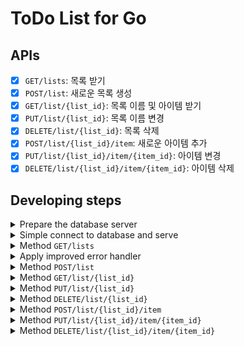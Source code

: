 # ToDo List for Go

## APIs
- [x] `GET/lists`: 목록 받기
- [x] `POST/list`: 새로운 목록 생성
- [x] `GET/list/{list_id}`: 목록 이름 및 아이템 받기
- [x] `PUT/list/{list_id}`: 목록 이름 변경
- [x] `DELETE/list/{list_id}`: 목록 삭제
- [x] `POST/list/{list_id}/item`: 새로운 아이템 추가
- [x] `PUT/list/{list_id}/item/{item_id}`: 아이템 변경
- [x] `DELETE/list/{list_id}/item/{item_id}`: 아이템 삭제

## Developing steps

<details>
<summary> Prepare the database server </summary>

- Software
  - Docker
  - Insomnia or Postman
- Pull `postgres` docker images

    ```sh
    docker pull postgres
    ```
- Create `tododb` container

    ```sh
    docker run -d --name tododb \
        -e POSTGRES_PASSWORD=password \
        -p 5432:5432 \
        postgres
    ```

- Create SQL tables

    ```sh
    docker cp ./assets/schema.sql tododb:/docker-entrypoint-initdb.d/schema.sql
    docker exec -u postgres tododb psql postgres -U postgres -f docker-entrypoint-initdb.d/schema.sql
    ```

- Connection URL
  - `postgres://postgres:password@localhost:5432/postgres?sslmode=disable`

</details>


<details>
<summary> Simple connect to database and serve </summary>

- Postgres 접속 후 `localhost:8080`에서 _Hello, World!_ 확인
- API 결과를 받기 전 단계에 status code를 받아 그대로 전달하고 custom logging 출력 함수 작성

![curl: default](./assets/curl_00.png)

</details>


<details>
<summary> Method <code>GET/lists</code> </summary>

- `GET/lists` 작성
- 현재 database에는 등록된 todo list가 없으므로 빈 목록 출력

![curl: GET/lists](./assets/curl_get_lists.png)

</details>


<details>
<summary> Apply improved error handler </summary>

- 반복해서 사용할 error handler를 범용적으로 사용할 수 있도록 변경
- panic, recover를 사용해서 error message 출력

</details>


<details>
<summary> Method <code>POST/list</code> </summary>

- `POST/list` 작성
- Request 할 때 body에 json 입력할 것

    ```json
    {
        "name": "Gopher"
    }
    ```

- 생성된 todo list의 목록을 확인할 수 있음

![curl: POST/list](./assets/curl_post_list.png)

</details>


<details>
<summary> Method <code>GET/list/{list_id}</code> </summary>

- `GET/list/{list_id}` 작성
- todo list와 items를 LEFT JOIN 한 후 해당하는 list ID의 목록을 출력

![curl: GET/list/{list_id}](./assets/curl_get_list_list_id.png)

</details>


<details>
<summary> Method <code>PUT/list/{list_id}</code> </summary>

- `PUT/list/{list_id}` 작성
- 해당 list ID의 name을 변경

![curl: PUT/list/{list_id}](./assets/curl_put_list_list_id.png)

</details>


<details>
<summary> Method <code>DELETE/list/{list_id}</code> </summary>

- `DELETE/list/{list_id}` 작성
- 해당 list ID를 todo list에서 삭제

![curl: DELETE/list/{list_id}](./assets/curl_delete_list_list_id.png)

</details>


<details>
<summary> Method <code>POST/list/{list_id}/item</code> </summary>

- `POST/list/{list_id}/item` 작성
- 해당 list ID에 item 생성

    ```json
    {
        "text": "Check the progress",
        "done": false
    }
    ```

![curl: POST/list/{list_id}/item](./assets/curl_post_item.png)

</details>


<details>
<summary> Method <code>PUT/list/{list_id}/item/{item_id}</code> </summary>

- `PUT/list/{list_id}/item/{item_id}` 작성
- 해당 list ID의 특정 item 내용 수정

    ```json
    {
        "text": "Check the progress",
        "done": true
    }
    ```

![curl: PUT/list/{list_id}/item/{item_id}](./assets/curl_put_item_id.png)

</details>


<details>
<summary> Method <code>DELETE/list/{list_id}/item/{item_id}</code> </summary>

- `DELETE/list/{list_id}/item/{item_id}` 작성
- 해당 list ID의 특정 item 삭제

![curl: DELETE/list/{list_id}/item/{item_id}](./assets/curl_delete_item_id.png)

</details>

